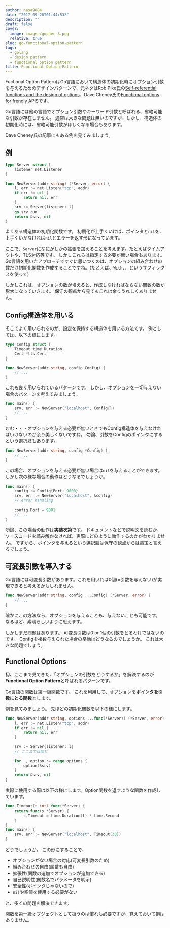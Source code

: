 ```yaml
---
author: nasa9084
date: "2017-09-26T01:44:53Z"
description: ""
draft: false
cover:
  image: images/gopher-3.png
  relative: true
slug: go-functional-option-pattern
tags:
  - golang
  - design pattern
  - functional option pattern
title: Functional Option Pattern
---
```



Fuctional Option PatternはGo言語において構造体の初期化時にオプション引数を与えるためのデザインパターンで、元ネタはRob Pike氏の[Self-referential functions and the design of options](https://commandcenter.blogspot.jp/2014/01/self-referential-functions-and-design.html)、Dave Cheney氏の[Functional options for frendly APIS](https://dave.cheney.net/2014/10/17/functional-options-for-friendly-apis)です。

Go言語には他の言語でオプション引数やキーワード引数と呼ばれる、省略可能な引数が存在しません。
通常は大きな問題は無いのですが、しかし、構造体の初期化時には、省略可能引数がほしくなる場合もあります。

Dave Cheney氏の記事にもある例を見てみましょう。

## 例

``` go
type Server struct {
    listener net.Listener
}

func NewServer(addr string) (*Server, error) {
    l, err := net.Listen("tcp", addr)
    if err != nil {
        return nil, err
    }
    srv := Server{listener: l}
    go srv.run
    return &srv, nil
}
```

よくある構造体の初期化関数です。
初期化が上手くいけば、ポインタと`nil`を、上手くいかなければ`nil`とエラーを返す形になっています。

ここで、`Server`になにがしかの拡張を加えることを考えます。たとえばタイムアウトや、TLS対応等です。
しかしこれらは指定する必要が無い場合もあります。
Go言語を用いたアプローチですぐに思いつくのは、オプションの組み合わせの数だけ初期化関数を作成することですね。(たとえば、`With...`というサフィックスを使って)

しかしこれは、オプションの数が増えると、作成しなければならない関数の数が膨大になっていきます。
保守の観点から見てもこれは余りうれしくありません。

## Config構造体を用いる

そこでよく用いられるのが、設定を保持する構造体を用いる方法です。
例としては、以下の様にします。

``` go
type Config struct {
    Timeout time.Duration
    Cert *tls.Cert
}

func NewServer(addr string, config Config) {
    // ...
}
```

これも良く用いられているパターンです。
しかし、オプションを一切与えない場合のパターンを考えてみましょう。

``` go
func main() {
    srv, err := NewServer("localhost", Config{})
    // ...
}
```

むむ・・・オプションを与える必要が無いときでもConfig構造体を与えなければいけないのが余り美しくないですね。
勿論、引数をConfigのポインタにするという選択肢もあります。

``` go
func NewServer(addr string, config *Config) {
    // ...
}
```

この場合、オプションを与える必要が無い場合は`nil`を与えることができます。
しかし次の様な場合の動作はどうなるでしょうか。

``` go
func main() {
    config := Config{Port: 9000}
    srv, err := NewServer("localhost", &config)
    // error handling
    
    config.Port = 9001
    // ...
}
```

勿論、この場合の動作は**実装次第**です。
ドキュメントなどで説明文を読むか、ソースコードを読み解かなければ、実際にどのように動作するのかがわかりません。
ですから、ポインタを与えるという選択肢は保守の観点からは愚策と言えるでしょう。

## 可変長引数を導入する

Go言語には可変長引数があります。これを用いれば0個(=引数を与えない)が実現できると考えるかもしれません。

``` go
func NewServer(addr string, config ...Config) (*Server, error) {
    // ...
}
```

確かにこの方法なら、オプションを与えることも、与えないことも可能です。
なるほど、素晴らしいように思えます。

しかしまだ問題はあります。
可変長引数は0 or 1個の引数をとるわけではないのです。
Configを複数与えられた場合の挙動はどうなるのでしょうか。
これは大きな問題でしょう。

## Functional Options

扨、ここまで見てきた、「オプションの引数をどうするか」を解決するのが**Functional Option Pattern**と呼ばれるパターンです。

Go言語の関数は[第一級関数](https://ja.wikipedia.org/wiki/第一級関数)です。
これを利用して、オプションを**ポインタを引数にとる関数**とします。

例を見てみましょう。
先ほどの初期化関数を以下の様にします。

``` go
func NewServer(addr string, options ...func(*Server)) (*Server, error) {
    l, err := net.Listen("tcp", addr)
    if err != nil {
        return nil, err
    }
    
    srv := Server{listener: l}
    // ここまでは同じ
    
    for _, option := range options {
        option(&srv)
    }
    return &srv, nil
}
```

実際に使用する際は以下の様にします。Option関数を返すような関数を作成しています。

``` go
func Timeout(t int) func(*Server) {
    return func(s *Server) {
        s.Timeout = time.Duration(t) * time.Second
    }
}
func main() {
    srv, err := NewServer("localhost", Timeout(30))
}
```

どうでしょうか。
この形にすることで、

- オプションがない場合の対応(可変長引数のため)
- 組み合わせの自由(順番も自由)
- 拡張性(関数の追加でオプションが追加できる)
- 自己説明性(関数名でパラメータを明示)
- 安全性(ポインタじゃないので)
- `nil`や空値を使用する必要がない

と、多くの問題を解決できます。

関数を第一級オブジェクトとして扱うのは慣れも必要ですが、覚えておいて損はありません。

